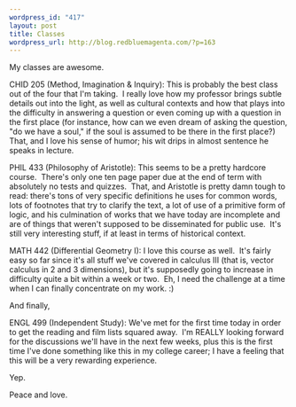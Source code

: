 ```yaml
--- 
wordpress_id: "417"
layout: post
title: Classes
wordpress_url: http://blog.redbluemagenta.com/?p=163
---
```

<p>My classes are awesome.</p>  <p>CHID 205 (Method, Imagination &amp; Inquiry): This is probably the best class out of the four that I'm taking.&#160; I really love how my professor brings subtle details out into the light, as well as cultural contexts and how that plays into the difficulty in answering a question or even coming up with a question in the first place (for instance, how can we even dream of asking the question, &quot;do we have a soul,&quot; if the soul is assumed to be there in the first place?)&#160; That, and I love his sense of humor; his wit drips in almost sentence he speaks in lecture.</p>  <p>PHIL 433 (Philosophy of Aristotle): This seems to be a pretty hardcore course.&#160; There's only one ten page paper due at the end of term with absolutely no tests and quizzes.&#160; That, and Aristotle is pretty damn tough to read: there's tons of very specific definitions he uses for common words, lots of footnotes that try to clarify the text, a lot of use of a primitive form of logic, and his culmination of works that we have today are incomplete and are of things that weren't supposed to be disseminated for public use.&#160; It's still very interesting stuff, if at least in terms of historical context.</p>  <p>MATH 442 (Differential Geometry I): I love this course as well.&#160; It's fairly easy so far since it's all stuff we've covered in calculus III (that is, vector calculus in 2 and 3 dimensions), but it's supposedly going to increase in difficulty quite a bit within a week or two.&#160; Eh, I need the challenge at a time when I can finally concentrate on my work. :)</p>  <p>And finally,</p>  <p>ENGL 499 (Independent Study): We've met for the first time today in order to get the reading and film lists squared away.&#160; I'm REALLY looking forward for the discussions we'll have in the next few weeks, plus this is the first time I've done something like this in my college career; I have a feeling that this will be a very rewarding experience.</p>  <p>Yep.</p>  <p>Peace and love.</p>
